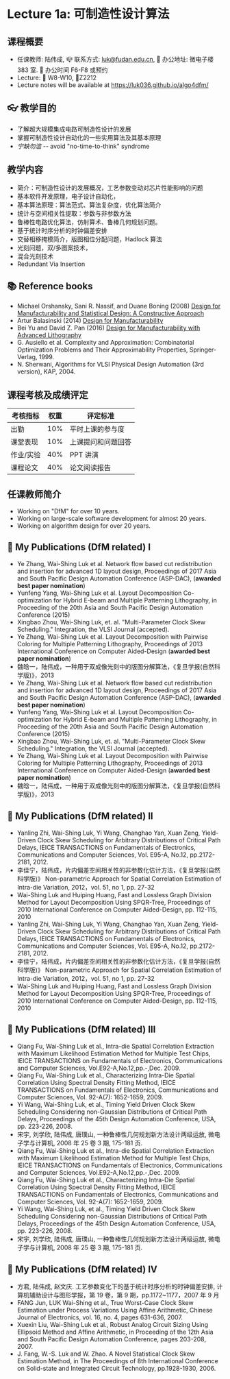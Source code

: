 # Lecture 1a: 可制造性设计算法

## 课程概要

- 任课教师: 陆伟成, 📪 联系方式: <luk@fudan.edu.cn>, 📍 办公地址:
  微电子楼 383 室. 📆 办公时间 F6-F8 或预约
- Lecture: 📆 W8-W10, 📍Z2212
- Lecture notes will be available at
  <https://luk036.github.io/algo4dfm/>

## 👓 教学目的

- 了解超大规模集成电路可制造性设计的发展
- 掌握可制造性设计自动化的一些实用算法及其基本原理
- _宁缺勿滥_ -- avoid "no-time-to-think" syndrome

## 教学内容

- 简介：可制造性设计的发展概况，工艺参数变动对芯片性能影响的问题
- 基本软件开发原理，电子设计自动化，
- 基本算法原理：算法范式、算法复杂度，优化算法简介
- 统计与空间相关性提取：参数与非参数方法
- 鲁棒性电路优化算法，仿射算术、鲁棒几何规划问题。
- 基于统计时序分析的时钟偏差安排
- 交替相移掩模简介，版图相位分配问题，Hadlock 算法
- 光刻问题，双/多图案技术，
- 混合光刻技术
- Redundant Via Insertion

## 📚 Reference books

- Michael Orshansky, Sani R. Nassif, and Duane Boning (2008) [Design
  for Manufacturability and Statistical Design: A Constructive
  Approach](https://rd.springer.com/book/10.1007/978-0-387-69011-7)
- Artur Balasinski (2014) [Design for
  Manufacturability](https://rd.springer.com/book/10.1007/978-1-4614-1761-3)
- Bei Yu and David Z. Pan (2016) [Design for Manufacturability with
  Advanced
  Lithography](https://rd.springer.com/book/10.1007/978-3-319-20385-0)
- G. Ausiello et al. Complexity and Approximation: Combinatorial
  Optimization Problems and Their Approximability Properties,
  Springer-Verlag, 1999.
- N. Sherwani, Algorithms for VLSI Physical Design Automation (3rd
  version), KAP, 2004.

## 课程考核及成绩评定

| 考核指标  | 权重 | 评定标准           |
| --------- | ---- | ------------------ |
| 出勤      | 10%  | 平时上课的参与度   |
| 课堂表现  | 10%  | 上课提问和问题回答 |
| 作业/实验 | 40%  | PPT 讲演           |
| 课程论文  | 40%  | 论文阅读报告       |

## 任课教师简介

- Working on "DfM" for over 10 years.
- Working on large-scale software development for almost 20 years.
- Working on algorithm design for over 20 years.

## 📜 My Publications (DfM related) I

- Ye Zhang, Wai-Shing Luk et al. Network flow based cut redistribution
  and insertion for advanced 1D layout design, Proceedings of 2017
  Asia and South Pacific Design Automation Conference (ASP-DAC),
  (**awarded best paper nomination**)
- Yunfeng Yang, Wai-Shing Luk et al. Layout Decomposition
  Co-optimization for Hybrid E-beam and Multiple Patterning
  Lithography, in Proceeding of the 20th Asia and South Pacific Design
  Automation Conference (2015)
- Xingbao Zhou, Wai-Shing Luk, et. al. "Multi-Parameter Clock Skew
  Scheduling." Integration, the VLSI Journal (accepted).
- Ye Zhang, Wai-Shing Luk et al. Layout Decomposition with Pairwise
  Coloring for Multiple Patterning Lithography, Proceedings of 2013
  International Conference on Computer Aided-Design (**awarded best
  paper nomination**)
- 魏晗一，陆伟成，一种用于双成像光刻中的版图分解算法，《复旦学报(自然科学版)》，2013
- Ye Zhang, Wai-Shing Luk et al. Network flow based cut redistribution
  and insertion for advanced 1D layout design, Proceedings of 2017
  Asia and South Pacific Design Automation Conference (ASP-DAC),
  (**awarded best paper nomination**)
- Yunfeng Yang, Wai-Shing Luk et al. Layout Decomposition
  Co-optimization for Hybrid E-beam and Multiple Patterning
  Lithography, in Proceeding of the 20th Asia and South Pacific Design
  Automation Conference (2015)
- Xingbao Zhou, Wai-Shing Luk, et. al. "Multi-Parameter Clock Skew
  Scheduling." Integration, the VLSI Journal (accepted).
- Ye Zhang, Wai-Shing Luk et al. Layout Decomposition with Pairwise
  Coloring for Multiple Patterning Lithography, Proceedings of 2013
  International Conference on Computer Aided-Design (**awarded best
  paper nomination**)
- 魏晗一，陆伟成，一种用于双成像光刻中的版图分解算法，《复旦学报(自然科学版)》，2013

## 📜 My Publications (DfM related) II

- Yanling Zhi, Wai-Shing Luk, Yi Wang, Changhao Yan, Xuan Zeng,
  Yield-Driven Clock Skew Scheduling for Arbitrary Distributions of
  Critical Path Delays, IEICE TRANSACTIONS on Fundamentals of
  Electronics, Communications and Computer Sciences, Vol. E95-A,
  No.12, pp.2172-2181, 2012.
- 李佳宁，陆伟成，片内偏差空间相关性的非参数化估计方法，《复旦学报(自然科学版)》
  Non-parametric Approach for Spatial Correlation Estimation of
  Intra-die Variation, 2012，vol. 51, no 1, pp. 27-32
- Wai-Shing Luk and Huiping Huang, Fast and Lossless Graph Division
  Method for Layout Decomposition Using SPQR-Tree, Proceedings of 2010
  International Conference on Computer Aided-Design, pp. 112-115, 2010
- Yanling Zhi, Wai-Shing Luk, Yi Wang, Changhao Yan, Xuan Zeng,
  Yield-Driven Clock Skew Scheduling for Arbitrary Distributions of
  Critical Path Delays, IEICE TRANSACTIONS on Fundamentals of
  Electronics, Communications and Computer Sciences, Vol. E95-A,
  No.12, pp.2172-2181, 2012.
- 李佳宁，陆伟成，片内偏差空间相关性的非参数化估计方法，《复旦学报(自然科学版)》
  Non-parametric Approach for Spatial Correlation Estimation of
  Intra-die Variation, 2012，vol. 51, no 1, pp. 27-32
- Wai-Shing Luk and Huiping Huang, Fast and Lossless Graph Division
  Method for Layout Decomposition Using SPQR-Tree, Proceedings of 2010
  International Conference on Computer Aided-Design, pp. 112-115, 2010

## 📜 My Publications (DfM related) III

- Qiang Fu, Wai-Shing Luk et al., Intra-die Spatial Correlation
  Extraction with Maximum Likelihood Estimation Method for Multiple
  Test Chips, IEICE TRANSACTIONS on Fundamentals of Electronics,
  Communications and Computer Sciences,
  Vol.E92-A,No.12,pp.-,Dec. 2009.
- Qiang Fu, Wai-Shing Luk et al., Characterizing Intra-Die Spatial
  Correlation Using Spectral Density Fitting Method, IEICE
  TRANSACTIONS on Fundamentals of Electronics, Communications and
  Computer Sciences, Vol. 92-A(7): 1652-1659, 2009.
- Yi Wang, Wai-Shing Luk, et al., Timing Yield Driven Clock Skew
  Scheduling Considering non-Gaussian Distributions of Critical Path
  Delays, Proceedings of the 45th Design Automation Conference, USA,
  pp. 223-226, 2008.
- 宋宇, 刘学欣, 陆伟成, 唐璞山, 一种鲁棒性几何规划新方法设计两级运放,
  微电子学与计算机, 2008 年 25 卷 3 期, 175-181 页.
- Qiang Fu, Wai-Shing Luk et al., Intra-die Spatial Correlation
  Extraction with Maximum Likelihood Estimation Method for Multiple
  Test Chips, IEICE TRANSACTIONS on Fundamentals of Electronics,
  Communications and Computer Sciences,
  Vol.E92-A,No.12,pp.-,Dec. 2009.
- Qiang Fu, Wai-Shing Luk et al., Characterizing Intra-Die Spatial
  Correlation Using Spectral Density Fitting Method, IEICE
  TRANSACTIONS on Fundamentals of Electronics, Communications and
  Computer Sciences, Vol. 92-A(7): 1652-1659, 2009.
- Yi Wang, Wai-Shing Luk, et al., Timing Yield Driven Clock Skew
  Scheduling Considering non-Gaussian Distributions of Critical Path
  Delays, Proceedings of the 45th Design Automation Conference, USA,
  pp. 223-226, 2008.
- 宋宇, 刘学欣, 陆伟成, 唐璞山, 一种鲁棒性几何规划新方法设计两级运放,
  微电子学与计算机, 2008 年 25 卷 3 期, 175-181 页.

## 📜 My Publications (DfM related) IV

- 方君, 陆伟成, 赵文庆.
  工艺参数变化下的基于统计时序分析的时钟偏差安排,
  计算机辅助设计与图形学报，第 19 卷，第 9 期，pp.1172\~1177，2007 年
  9 月
- FANG Jun, LUK Wai-Shing et al., True Worst-Case Clock Skew
  Estimation under Process Variations Using Affine Arithmetic, Chinese
  Journal of Electronics, vol. 16, no. 4, pages 631-636, 2007.
- Xuexin Liu, Wai-Shing Luk et al., Robust Analog Circuit Sizing Using
  Ellipsoid Method and Affine Arithmetic, in Proceeding of the 12th
  Asia and South Pacific Design Automation Conference, pages
  203-208, 2007.
- J. Fang, W.-S. Luk and W. Zhao. A Novel Statistical Clock Skew
  Estimation Method, in The Proceedings of 8th International
  Conference on Solid-state and Integrated Circuit Technology,
  pp.1928-1930, 2006.
